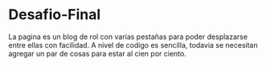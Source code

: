 # Desafio-Final

La pagina es un blog de rol con varias pestañas para poder desplazarse entre ellas con facilidad.
A nivel de codigo es sencilla, todavia se necesitan agregar un par de cosas para estar al cien por ciento.

